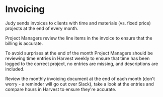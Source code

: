# Invoicing

Judy sends invoices to clients with time and materials (vs. fixed price) projects at the end of every month.

Project Managers review the line items in the invoice to ensure that the billing is accurate.

To avoid surprises at the end of the month Project Managers should be reviewing time entries in Harvest weekly to ensure that time has been logged to the correct project, no entries are missing, and descriptions are included.

Review the monthly invoicing document at the end of each month (don't worry - a reminder will go out over Slack), take a look at the entries and compare hours in Harvest to ensure they're accurate. 
